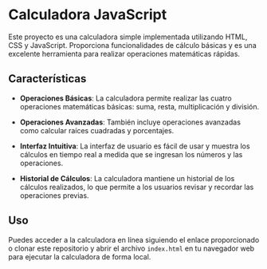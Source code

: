 # Calculadora JavaScript

Este proyecto es una calculadora simple implementada utilizando HTML, CSS y JavaScript. Proporciona funcionalidades de cálculo básicas y es una excelente herramienta para realizar operaciones matemáticas rápidas.

## Características

- **Operaciones Básicas**: La calculadora permite realizar las cuatro operaciones matemáticas básicas: suma, resta, multiplicación y división.

- **Operaciones Avanzadas**: También incluye operaciones avanzadas como calcular raíces cuadradas y porcentajes.

- **Interfaz Intuitiva**: La interfaz de usuario es fácil de usar y muestra los cálculos en tiempo real a medida que se ingresan los números y las operaciones.

- **Historial de Cálculos**: La calculadora mantiene un historial de los cálculos realizados, lo que permite a los usuarios revisar y recordar las operaciones previas.

## Uso

Puedes acceder a la calculadora en línea siguiendo el enlace proporcionado o clonar este repositorio y abrir el archivo `index.html` en tu navegador web para ejecutar la calculadora de forma local.
